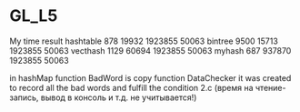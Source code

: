 # GL_L5


My time result
hashtable 878 19932 1923855 50063
bintree 9500 15713 1923855 50063
vecthash 1129 60694 1923855 50063
myhash 687 937870 1923855 50063 

in hashMap function BadWord is copy function DataChecker
it was created to record all the bad words
and fulfill the condition 2.c 
(время на чтение-запись, вывод в консоль и т.д. не учитывается!)
